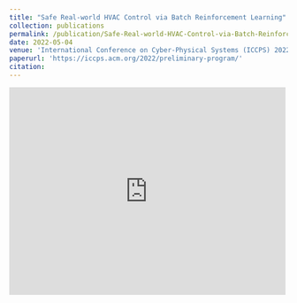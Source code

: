 ```yaml
---
title: "Safe Real-world HVAC Control via Batch Reinforcement Learning"
collection: publications
permalink: /publication/Safe-Real-world-HVAC-Control-via-Batch-Reinforcement-Learning
date: 2022-05-04
venue: 'International Conference on Cyber-Physical Systems (ICCPS) 2022 (to be appeared)'
paperurl: 'https://iccps.acm.org/2022/preliminary-program/'
citation: 
---
```


<embed src="https://github.com/HYDesmondLiu/HYDesmondLiu.github.io/blob/master/images/flow_chart.pdf" width="500" height="375" type="application/pdf">
